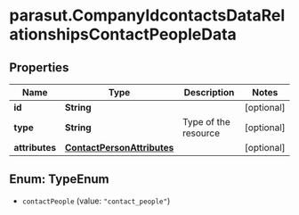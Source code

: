 # parasut.CompanyIdcontactsDataRelationshipsContactPeopleData

## Properties
Name | Type | Description | Notes
------------ | ------------- | ------------- | -------------
**id** | **String** |  | [optional] 
**type** | **String** | Type of the resource | [optional] 
**attributes** | [**ContactPersonAttributes**](ContactPersonAttributes.md) |  | [optional] 


<a name="TypeEnum"></a>
## Enum: TypeEnum


* `contactPeople` (value: `"contact_people"`)




